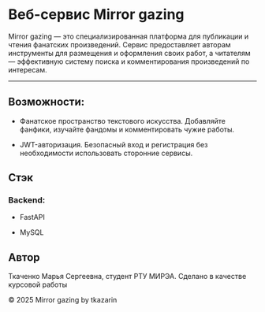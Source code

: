 # Веб-сервис Mirror gazing
Mirror gazing — это специализированная платформа для публикации и чтения фанатских произведений. Сервис предоставляет авторам инструменты для размещения и оформления своих работ, а читателям — эффективную систему поиска и комментирования произведений по интересам. 

-------

## Возможности:
+ Фанатское пространство текстового искусства.
Добавляйте фанфики, изучайте фандомы и комментировать чужие работы.


+ JWT-авторизация.
Безопасный вход и регистрация без необходимости использовать сторонние сервисы.


## Стэк

### Backend:


- FastAPI


- MySQL


## Автор
Ткаченко Марья Сергеевна, студент РТУ МИРЭА.
Сделано в качестве курсовой работы

© 2025 Mirror gazing by tkazarin
